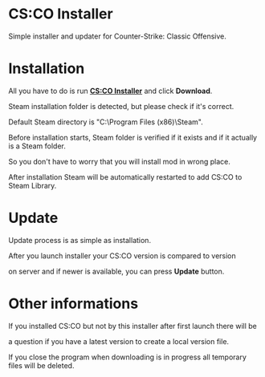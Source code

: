 # CS:CO Installer
Simple installer and updater for Counter-Strike: Classic Offensive.

# Installation
All you have to do is run <b>[CS:CO Installer](https://github.com/OZone998/CSCOInstaller/releases/latest)</b> and click <b>Download</b>.

Steam installation folder is detected, but please check if it's correct.

Default Steam directory is "C:\Program Files (x86)\Steam".

Before installation starts, Steam folder is verified if it exists and if it actually is a Steam folder. 

So you don't have to worry that you will install mod in wrong place.

After installation Steam will be automatically restarted to add CS:CO to Steam Library.

# Update
Update process is as simple as installation. 

After you launch installer your CS:CO version is compared to version

on server and if newer is available, you can press <b>Update</b> button.

# Other informations
If you installed CS:CO but not by this installer after first launch there will be

a question if you have a latest version to create a local version file.

If you close the program when downloading is in progress all temporary files will be deleted.
